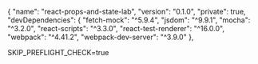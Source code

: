 {
  "name": "react-props-and-state-lab",
  "version": "0.1.0",
  "private": true,
  "devDependencies": {
    "fetch-mock": "^5.9.4",
    "jsdom": "^9.9.1",
    "mocha": "^3.2.0",
    "react-scripts": "^3.3.0",
    "react-test-renderer": "^16.0.0",
    "webpack": "^4.41.2",
    "webpack-dev-server": "^3.9.0"
  },

  SKIP_PREFLIGHT_CHECK=true